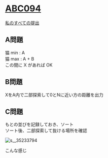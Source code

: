 # [ABC094](https://beta.atcoder.jp/contests/abc094)  
[私のすべての提出](https://beta.atcoder.jp/contests/abc094/submissions?f.Task=&f.Language=&f.Status=&f.User=tokizo)  
  
## A問題  
猫 min : A  
猫 max : A + B  
この間に X があれば OK  
## B問題  
XをA内で二部探索して0とNに近い方の距離を出力  
  
## C問題  
もとの並びを記録しておき、ソート  
ソート後、二部探索して抜ける場所を確認  
  
![s__35233794](https://user-images.githubusercontent.com/37968814/45303272-63bad580-b550-11e8-96a1-a541eaaa5f0a.jpg)  
  
こんな感じ  
